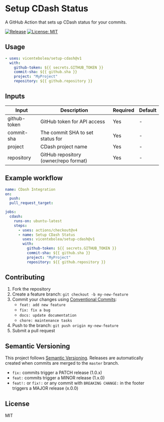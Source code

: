 # Setup CDash Status

A GitHub Action that sets up CDash status for your commits.

[![Release](https://img.shields.io/github/v/release/vicentebolea/setup-cdash)](https://github.com/vicentebolea/setup-cdash/releases)
[![License: MIT](https://img.shields.io/badge/License-MIT-yellow.svg)](LICENSE)

## Usage

```yaml
- uses: vicentebolea/setup-cdash@v1
  with:
    github-token: ${{ secrets.GITHUB_TOKEN }}
    commit-sha: ${{ github.sha }}
    project: "MyProject"
    repository: ${{ github.repository }}
```

## Inputs

| Input         | Description                           | Required | Default          |
|---------------|---------------------------------------|----------|------------------|
| github-token  | GitHub token for API access           | Yes      | -                |
| commit-sha    | The commit SHA to set status for      | Yes      | -                |
| project       | CDash project name                    | Yes      | -                |
| repository    | GitHub repository (owner/repo format) | Yes      | -                |

## Example workflow

```yaml
name: CDash Integration
on:
  push:
  pull_request_target:

jobs:
  cdash:
    runs-on: ubuntu-latest
    steps:
      - uses: actions/checkout@v4
      - name: Setup CDash Status
        uses: vicentebolea/setup-cdash@v1
        with:
          github-token: ${{ secrets.GITHUB_TOKEN }}
          commit-sha: ${{ github.sha }}
          project: "MyProject"
          repository: ${{ github.repository }}
```

## Contributing

1. Fork the repository
2. Create a feature branch: `git checkout -b my-new-feature`
3. Commit your changes using [Conventional Commits](https://www.conventionalcommits.org/):
   - `feat: add new feature`
   - `fix: fix a bug`
   - `docs: update documentation`
   - `chore: maintenance tasks`
4. Push to the branch: `git push origin my-new-feature`
5. Submit a pull request

## Semantic Versioning

This project follows [Semantic Versioning](https://semver.org/).
Releases are automatically created when commits are merged to the `master` branch.

- `fix:` commits trigger a PATCH release (1.0.x)
- `feat:` commits trigger a MINOR release (1.x.0)
- `feat!:` or `fix!:` or any commit with `BREAKING CHANGE:` in the footer triggers a MAJOR release (x.0.0)

## License

MIT